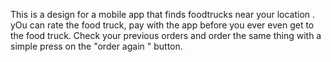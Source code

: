 This is a design for a mobile app that finds foodtrucks near your location . yOu can rate the food truck, pay with the app before you ever even get to the food truck.
Check your previous orders and order the same thing with a simple press on the "order again " button.